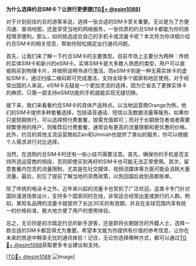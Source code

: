 **为什么选择约旦SIM卡？让旅行更便捷[[TG💪+ @esim1088](https://t.me/s/esim1088)]**

对于计划前往约旦的游客来说，选择一张合适的SIM卡至关重要。无论是为了方便沟通、查询地图，还是享受当地的网络服务，一张优质的约旦SIM卡都能为你的旅程增添便利。那么，如何挑选适合自己的手机卡或流量卡呢？本文将为你详细介绍约旦SIM卡的相关信息，帮助你轻松搞定出行通讯问题。

首先，让我们来了解一下约旦SIM卡的主要类型。目前市场上主要分为两种：传统的实体SIM卡和新兴的eSIM卡。实体SIM卡是大多数人熟悉的类型，用户可以直接购买到物理卡片，并按照说明书进行激活。而eSIM卡则是一种无需实体卡的虚拟SIM卡，通过扫描二维码即可完成激活，支持全球多个国家和地区使用。对于经常出国的人来说，eSIM卡无疑是一个更加灵活的选择，因为它省去了更换实体卡的麻烦，只需一部支持eSIM功能的手机就能实现无缝切换。

接下来，我们来看看约旦SIM卡的具体产品特点。以当地运营商Orange为例，他们的SIM卡提供多种套餐选择，包括语音通话、短信以及数据流量等服务。如果你只是短期旅行，可以选择预付费套餐，按需充值即可；而对于长期居住者或者需要频繁使用的用户，则推荐后付费套餐，通常会有更高的流量限额和更优惠的价格。此外，约旦的其他主流运营商如Zain和Umniah也提供了类似的服务，你可以根据个人需求进行对比选择。

当然，在选购约旦SIM卡时还有一些小技巧需要注意。首先，确保你的手机是否支持所选运营商的频段，否则即使买到再好的SIM卡也可能无法正常使用。其次，留意套餐内包含的流量限制，尤其是在社交媒体、视频流媒体等方面可能会消耗大量流量。最后，别忘了提前了解当地的资费政策，以免回国后收到高额账单。

除了传统的电话卡之外，近年来兴起的流量卡也受到了广泛欢迎。这类卡专门针对国际漫游场景设计，支持多个国家同时在线，非常适合经常出差或旅行的人群。例如，某知名品牌的流量卡就提供了长达30天的有效期，并且在全球范围内享有统一的价格标准，极大地方便了用户的使用体验。

总之，无论你是初次踏足约旦的新手游客，还是即将长期居住的外籍人士，选择一款合适的SIM卡都显得尤为重要。希望本文能为你提供有价值的参考信息，让你在未来的旅途中畅享无忧的通讯体验！记住，无论你选择哪种方式，都可以通过[TG💪+ @esim1088](https://t.me/s/esim1088)获取更多专业建议和支持。

[[TG💪+ @esim1088](https://t.me/s/esim1088) ![Image](https://i.postimg.cc/4NQfJmqS/Snipaste-2025-05-13-00-14-12.png)]